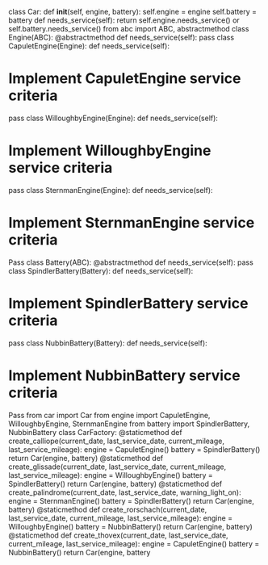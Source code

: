 class Car:
 def __init__(self, engine, battery):
 self.engine = engine
 self.battery = battery
 def needs_service(self):
 return self.engine.needs_service() or self.battery.needs_service()
from abc import ABC, abstractmethod
class Engine(ABC):
 @abstractmethod
 def needs_service(self):
 pass
class CapuletEngine(Engine):
 def needs_service(self):
 # Implement CapuletEngine service criteria
 pass
class WilloughbyEngine(Engine):
 def needs_service(self):
 # Implement WilloughbyEngine service criteria
 pass
class SternmanEngine(Engine):
 def needs_service(self):
 # Implement SternmanEngine service criteria
 Pass
class Battery(ABC):
 @abstractmethod
 def needs_service(self):
 pass
class SpindlerBattery(Battery):
 def needs_service(self):
 # Implement SpindlerBattery service criteria
 pass
class NubbinBattery(Battery):
 def needs_service(self):
 # Implement NubbinBattery service criteria
 Pass
from car import Car
from engine import CapuletEngine, WilloughbyEngine, SternmanEngine
from battery import SpindlerBattery, NubbinBattery
class CarFactory:
 @staticmethod
 def create_calliope(current_date, last_service_date, current_mileage,
last_service_mileage):
 engine = CapuletEngine()
 battery = SpindlerBattery()
 return Car(engine, battery)
 @staticmethod
 def create_glissade(current_date, last_service_date, current_mileage,
last_service_mileage):
 engine = WilloughbyEngine()
 battery = SpindlerBattery()
 return Car(engine, battery)
 @staticmethod
 def create_palindrome(current_date, last_service_date, warning_light_on):
 engine = SternmanEngine()
 battery = SpindlerBattery()
 return Car(engine, battery)
 @staticmethod
 def create_rorschach(current_date, last_service_date, current_mileage,
last_service_mileage):
 engine = WilloughbyEngine()
 battery = NubbinBattery()
 return Car(engine, battery)
 @staticmethod
 def create_thovex(current_date, last_service_date, current_mileage,
last_service_mileage):
 engine = CapuletEngine()
 battery = NubbinBattery()
 return Car(engine, battery
